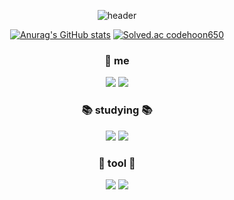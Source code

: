 <div align="center">

![header](https://capsule-render.vercel.app/api?type=wave&color=timeAuto&height=300&section=header&text=Welcome%20@hooni-git&fontSize=50)

[<center>![Anurag's GitHub stats](https://github-readme-stats.vercel.app/api?username=hooni-git&show_icons=true&theme=gruvbox_light)](https://github.com/hooni-git/github-readme-stats) [![Solved.ac codehoon650](http://mazassumnida.wtf/api/v2/generate_badge?boj=codehoon650)</center>](https://solved.ac/codehoon650)

### 🎤 me 
<a href="https://github.com/hooni-git"><img src="https://hits.seeyoufarm.com/api/count/incr/badge.svg?url=https%3A%2F%2Fgithub.com%2Fhooni-git&count_bg=%23555555&title_bg=%23555555&icon=github.svg&icon_color=%23E7E7E7&title=hits&edge_flat=false"/></a>  <img src="https://img.shields.io/badge/gmail-EA4335?style=flat-square&logo=Gmail&logoColor=white"/>

### 📚 studying 📚
<img src="https://img.shields.io/badge/python-3776AB?style=flat-square&logo=Python&logoColor=white"/>
<img src="https://img.shields.io/badge/C-A8B9CC?style=flat-square&logo=C&logoColor=white"/>
    
### 🔨 tool 🔨
<img src="https://img.shields.io/badge/visual studio code-007ACC?style=flat-square&logo=Visual Studio Code&logoColor=white"/> <img src="https://img.shields.io/badge/git-F05032?style=flat-square&logo=Git&logoColor=white"/>
</div>